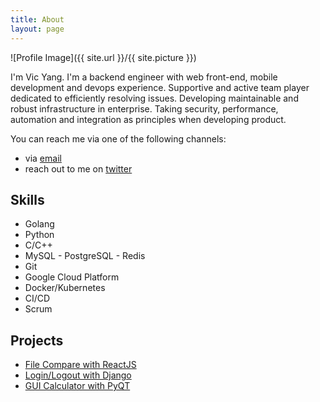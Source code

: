 ```yaml
---
title: About
layout: page
---
```

![Profile Image]({{ site.url }}/{{ site.picture }})


I'm Vic Yang. I'm a backend engineer with web front-end, mobile development and devops experience. Supportive and active team player dedicated to efficiently resolving issues. Developing maintainable and robust infrastructure in enterprise. Taking security, performance, automation and integration as principles when developing product. 

You can reach me via one of the following channels:

- via [email](mailto:vrootic@gmail.com)
- reach out to me on [twitter](https://twitter.com/vrootic)

<h2>Skills</h2>

<ul class="skill-list">
	<li>Golang</li>
	<li>Python</li>
	<li>C/C++</li>
	<li>MySQL - PostgreSQL - Redis</li>
	<li>Git</li>
	<li>Google Cloud Platform</li>
	<li>Docker/Kubernetes</li>
	<li>CI/CD</li>
	<li>Scrum</li>
</ul>

<h2>Projects</h2>

<ul>
	<li><a href="https://github.com/vrootic/FileCompare">File Compare with ReactJS</a></li>
	<li><a href="https://github.com/vrootic/i2x_challenge">Login/Logout with Django</a></li>
	<li><a href="https://github.com/vrootic/Bane">GUI Calculator with PyQT</a></li>
</ul>
